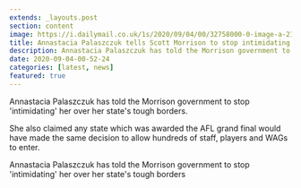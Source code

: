 ```yaml
---
extends: _layouts.post
section: content
image: https://i.dailymail.co.uk/1s/2020/09/04/00/32758000-0-image-a-21_1599176800260.jpg 
title: Annastacia Palaszczuk tells Scott Morrison to stop intimidating her over borders 
description: Annastacia Palaszczuk has told the Morrison government to stop intimidating her over her states tough borders. 
date: 2020-09-04-00-52-24 
categories: [latest, news] 
featured: true 
--- 
```

Annastacia Palaszczuk has told the Morrison government to stop 'intimidating' her over her state's tough borders. 

She also claimed any state which was awarded the AFL grand final would have made the same decision to allow hundreds of staff, players and WAGs to enter.

Annastacia Palaszczuk has told the Morrison government to stop 'intimidating' her over her state's tough borders

